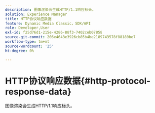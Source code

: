 ```yaml
---
description: 图像渲染会生成HTTP/1.1响应标头。
solution: Experience Manager
title: HTTP协议响应数据
feature: Dynamic Media Classic，SDK/API
role: Developer,User
exl-id: f25d76d1-215e-4286-88f3-7402ceb07858
source-git-commit: 206e4643e3926cb85b4be2189743578f88180be7
workflow-type: tm+mt
source-wordcount: '25'
ht-degree: 0%

---
```


# HTTP协议响应数据{#http-protocol-response-data}

图像渲染会生成HTTP/1.1响应标头。
